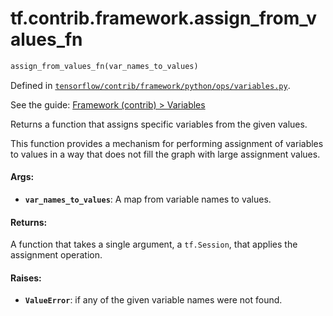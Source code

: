 <div itemscope itemtype="http://developers.google.com/ReferenceObject">
<meta itemprop="name" content="tf.contrib.framework.assign_from_values_fn" />
</div>

# tf.contrib.framework.assign_from_values_fn

``` python
assign_from_values_fn(var_names_to_values)
```



Defined in [`tensorflow/contrib/framework/python/ops/variables.py`](https://www.tensorflow.org/code/tensorflow/contrib/framework/python/ops/variables.py).

See the guide: [Framework (contrib) > Variables](../../../../../api_guides/python/contrib.framework.md#Variables)

Returns a function that assigns specific variables from the given values.

This function provides a mechanism for performing assignment of variables
to values in a way that does not fill the graph with large assignment values.

#### Args:

* <b>`var_names_to_values`</b>: A map from variable names to values.


#### Returns:

  A function that takes a single argument, a `tf.Session`, that applies the
  assignment operation.


#### Raises:

* <b>`ValueError`</b>: if any of the given variable names were not found.